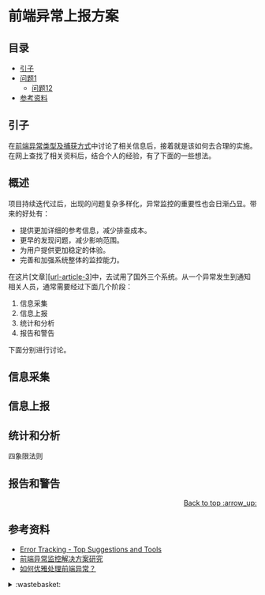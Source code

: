 # 前端异常上报方案
## <a name="index"></a> 目录
- [引子](#start)
- [问题1](#style)
  - [问题12](#link)
- [参考资料](#reference)


## <a name="start"></a> 引子
在[前端异常类型及捕获方式][url-blog-53]中讨论了相关信息后，接着就是该如何去合理的实施。在网上查找了相关资料后，结合个人的经验，有了下面的一些想法。

## 概述
项目持续迭代过后，出现的问题复杂多样化，异常监控的重要性也会日渐凸显。带来的好处有：
- 提供更加详细的参考信息，减少排查成本。
- 更早的发现问题，减少影响范围。
- 为用户提供更加稳定的体验。
- 完善和加强系统整体的监控能力。

在这片[文章][[url-article-3]]中，去试用了国外三个系统。从一个异常发生到通知相关人员，通常需要经过下面几个阶段：
1. 信息采集
2. 信息上报
3. 统计和分析
4. 报告和警告

下面分别进行讨论。

## 信息采集



## 信息上报

## 统计和分析
四象限法则
## 报告和警告



<div align="right"><a href="#index">Back to top :arrow_up:</a></div>

## <a name="reference"></a> 参考资料
- [Error Tracking - Top Suggestions and Tools][url-article-3]
- [前端异常监控解决方案研究][url-article-1]
- [如何优雅处理前端异常？][url-article-2]

[url-base]:https://xxholic.github.io/blog/draft

[url-article-1]:https://cdc.tencent.com/2018/09/13/frontend-exception-monitor-research/
[url-article-2]:http://jartto.wang/2018/11/20/js-exception-handling/index.html
[url-article-3]:http://jartto.wang/2018/11/20/js-exception-handling/index.html

[url-wesite-1]:https://rollbar.com
[url-wesite-2]:https://sentry.io/welcome/
[url-wesite-3]:https://logrocket.com

[url-book-1]:https://book.douban.com/subject/1028372/

[url-blog-53]:https://github.com/XXHolic/blog/issues/53

[url-local-rail]:./images/48/rail.png

<details>
<summary>:wastebasket:</summary>

![49-poster][url-local-poster]

</details>

[url-book]:https://book.douban.com/subject/26916012/
[url-local-poster]:./images/49/poster.jpg
